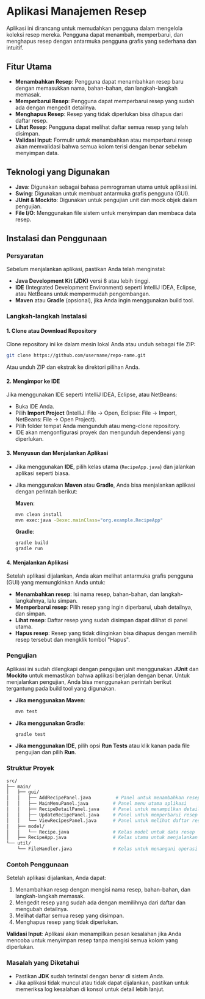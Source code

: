 # Aplikasi Manajemen Resep

Aplikasi ini dirancang untuk memudahkan pengguna dalam mengelola koleksi resep mereka. Pengguna dapat menambah, memperbarui, dan menghapus resep dengan antarmuka pengguna grafis yang sederhana dan intuitif.

## Fitur Utama
- **Menambahkan Resep**: Pengguna dapat menambahkan resep baru dengan memasukkan nama, bahan-bahan, dan langkah-langkah memasak.
- **Memperbarui Resep**: Pengguna dapat memperbarui resep yang sudah ada dengan mengedit detailnya.
- **Menghapus Resep**: Resep yang tidak diperlukan bisa dihapus dari daftar resep.
- **Lihat Resep**: Pengguna dapat melihat daftar semua resep yang telah disimpan.
- **Validasi Input**: Formulir untuk menambahkan atau memperbarui resep akan memvalidasi bahwa semua kolom terisi dengan benar sebelum menyimpan data.

## Teknologi yang Digunakan
- **Java**: Digunakan sebagai bahasa pemrograman utama untuk aplikasi ini.
- **Swing**: Digunakan untuk membuat antarmuka grafis pengguna (GUI).
- **JUnit & Mockito**: Digunakan untuk pengujian unit dan mock objek dalam pengujian.
- **File I/O**: Menggunakan file sistem untuk menyimpan dan membaca data resep.

## Instalasi dan Penggunaan

### Persyaratan
Sebelum menjalankan aplikasi, pastikan Anda telah menginstal:
- **Java Development Kit (JDK)** versi 8 atau lebih tinggi.
- **IDE** (Integrated Development Environment) seperti IntelliJ IDEA, Eclipse, atau NetBeans untuk mempermudah pengembangan.
- **Maven** atau **Gradle** (opsional), jika Anda ingin menggunakan build tool.

### Langkah-langkah Instalasi

#### 1. **Clone atau Download Repository**
Clone repository ini ke dalam mesin lokal Anda atau unduh sebagai file ZIP:
```bash
git clone https://github.com/username/repo-name.git
```
Atau unduh ZIP dan ekstrak ke direktori pilihan Anda.

#### 2. **Mengimpor ke IDE**
Jika menggunakan IDE seperti IntelliJ IDEA, Eclipse, atau NetBeans:
- Buka IDE Anda.
- Pilih **Import Project** (IntelliJ: File -> Open, Eclipse: File -> Import, NetBeans: File -> Open Project).
- Pilih folder tempat Anda mengunduh atau meng-clone repository.
- IDE akan mengonfigurasi proyek dan mengunduh dependensi yang diperlukan.

#### 3. **Menyusun dan Menjalankan Aplikasi**
- Jika menggunakan **IDE**, pilih kelas utama (`RecipeApp.java`) dan jalankan aplikasi seperti biasa.
- Jika menggunakan **Maven** atau **Gradle**, Anda bisa menjalankan aplikasi dengan perintah berikut:

  **Maven**:
  ```bash
  mvn clean install
  mvn exec:java -Dexec.mainClass="org.example.RecipeApp"
  ```

  **Gradle**:
  ```bash
  gradle build
  gradle run
  ```

#### 4. **Menjalankan Aplikasi**
Setelah aplikasi dijalankan, Anda akan melihat antarmuka grafis pengguna (GUI) yang memungkinkan Anda untuk:
- **Menambahkan resep**: Isi nama resep, bahan-bahan, dan langkah-langkahnya, lalu simpan.
- **Memperbarui resep**: Pilih resep yang ingin diperbarui, ubah detailnya, dan simpan.
- **Lihat resep**: Daftar resep yang sudah disimpan dapat dilihat di panel utama.
- **Hapus resep**: Resep yang tidak diinginkan bisa dihapus dengan memilih resep tersebut dan mengklik tombol "Hapus".

### Pengujian
Aplikasi ini sudah dilengkapi dengan pengujian unit menggunakan **JUnit** dan **Mockito** untuk memastikan bahwa aplikasi berjalan dengan benar. Untuk menjalankan pengujian, Anda bisa menggunakan perintah berikut tergantung pada build tool yang digunakan.

- **Jika menggunakan Maven**:
  ```bash
  mvn test
  ```

- **Jika menggunakan Gradle**:
  ```bash
  gradle test
  ```

- **Jika menggunakan IDE**, pilih opsi **Run Tests** atau klik kanan pada file pengujian dan pilih **Run**.

### Struktur Proyek
```bash
src/
├── main/
│   ├── gui/
│   │   ├── AddRecipePanel.java         # Panel untuk menambahkan resep baru
│   │   ├── MainMenuPanel.java         # Panel menu utama aplikasi
│   │   ├── RecipeDetailPanel.java     # Panel untuk menampilkan detail resep
│   │   ├── UpdateRecipePanel.java     # Panel untuk memperbarui resep
│   │   └── ViewRecipesPanel.java      # Panel untuk melihat daftar resep
│   ├── model/
│   │   └── Recipe.java                # Kelas model untuk data resep
│   ├── RecipeApp.java                 # Kelas utama untuk menjalankan aplikasi
└── util/
    └── FileHandler.java               # Kelas untuk menangani operasi file (seperti membaca dan menyimpan data resep)
```

### Contoh Penggunaan
Setelah aplikasi dijalankan, Anda dapat:
1. Menambahkan resep dengan mengisi nama resep, bahan-bahan, dan langkah-langkah memasak.
2. Mengedit resep yang sudah ada dengan memilihnya dari daftar dan mengubah detailnya.
3. Melihat daftar semua resep yang disimpan.
4. Menghapus resep yang tidak diperlukan.

**Validasi Input**: Aplikasi akan menampilkan pesan kesalahan jika Anda mencoba untuk menyimpan resep tanpa mengisi semua kolom yang diperlukan.

### Masalah yang Diketahui
- Pastikan **JDK** sudah terinstal dengan benar di sistem Anda.
- Jika aplikasi tidak muncul atau tidak dapat dijalankan, pastikan untuk memeriksa log kesalahan di konsol untuk detail lebih lanjut.
